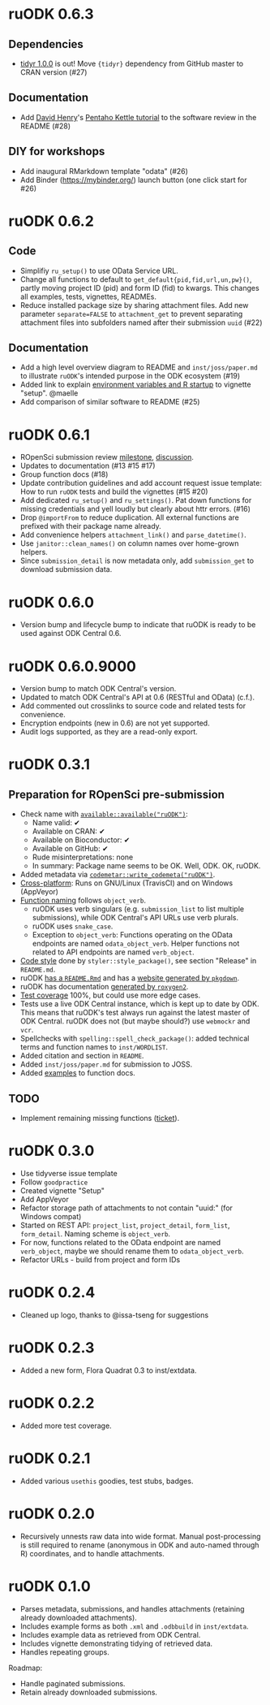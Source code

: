 # ruODK 0.6.3
## Dependencies
* [tidyr 1.0.0](https://www.tidyverse.org/articles/2019/09/tidyr-1-0-0/) is out!
  Move `{tidyr}` dependency from GitHub master to CRAN version (#27)
  
## Documentation
* Add [David Henry](https://github.com/schemetrica)'s 
  [Pentaho Kettle tutorial](https://forum.opendatakit.org/t/automating-data-delivery-using-the-odata-endpoint-in-odk-central/22010) 
  to the software review in the README (#28)
  
## DIY for workshops
* Add inaugural RMarkdown template "odata" (#26)
* Add Binder (https://mybinder.org/) launch button (one click start for #26)

# ruODK 0.6.2
## Code
* Simplifiy `ru_setup()` to use OData Service URL.
* Change all functions to default to `get_default{pid,fid,url,un,pw}()`, partly
  moving project ID (pid) and form ID (fid) to kwargs. This changes all examples,
  tests, vignettes, READMEs.
* Reduce installed package size by sharing attachment files. Add new parameter
  `separate=FALSE` to `attachment_get` to prevent separating attachment files 
  into subfolders named after their submission `uuid` (#22)
  
## Documentation
* Add a high level overview diagram to README and `inst/joss/paper.md` to
  illustrate `ruODK`'s intended purpose in the ODK ecosystem (#19)
* Added link to explain 
  [environment variables and R startup](https://whattheyforgot.org/r-startup.html) 
  to vignette "setup". @maelle
* Add comparison of similar software to README (#25)

# ruODK 0.6.1
* ROpenSci submission review [milestone](https://github.com/dbca-wa/ruODK/milestone/3),
  [discussion](https://github.com/ropensci/software-review/issues/335).
* Updates to documentation (#13 #15 #17)
* Group function docs (#18)
* Update contribution guidelines and add account request issue template:
  How to run `ruODK` tests and build the vignettes (#15 #20)
* Add dedicated `ru_setup()` and `ru_settings()`. 
  Pat down functions for missing credentials and yell loudly but clearly about
  httr errors. (#16)
* Drop `@importFrom` to reduce duplication. All external functions are prefixed
  with their package name already.
* Add convenience helpers `attachment_link()` and `parse_datetime()`.
* Use `janitor::clean_names()` on column names over home-grown helpers.
* Since `submission_detail` is now metadata only, add `submission_get` to download
  submission data.

# ruODK 0.6.0
* Version bump and lifecycle bump to indicate that ruODK is ready to be used
  against ODK Central 0.6.

# ruODK 0.6.0.9000
* Version bump to match ODK Central's version.
* Updated to match ODK Central's API at 0.6 (RESTful and OData) (c.f.).
* Add commented out crosslinks to source code and related tests for convenience.
* Encryption endpoints (new in 0.6) are not yet supported.
* Audit logs supported, as they are a read-only export.

# ruODK 0.3.1
## Preparation for ROpenSci pre-submission
* Check name with [`available::available("ruODK")`](https://devguide.ropensci.org/building.html#naming-your-package):
  * Name valid: ✔
  * Available on CRAN: ✔ 
  * Available on Bioconductor: ✔
  * Available on GitHub:  ✔ 
  * Rude misinterpretations: none
  * In summary: Package name seems to be OK. Well, ODK. OK, ruODK.
* Added metadata via 
  [`codemetar::write_codemeta("ruODK")`](https://devguide.ropensci.org/building.html#creating-metadata-for-your-package).
* [Cross-platform](https://devguide.ropensci.org/building.html#platforms): 
  Runs on GNU/Linux (TravisCI) and on Windows (AppVeyor)
* [Function naming](https://devguide.ropensci.org/building.html#function-and-argument-naming)
  follows `object_verb`. 
  * ruODK uses verb singulars (e.g. `submission_list` to 
  list multiple submissions), while ODK Central's API URLs use verb plurals.
  * ruODK uses `snake_case`.
  * Exception to `object_verb`: 
    Functions operating on the OData endpoints are named `odata_object_verb`.
    Helper functions not related to API endpoints are named `verb_object`. 
* [Code style](https://devguide.ropensci.org/building.html#code-style) done
  by `styler::style_package()`, see section "Release" in `README.md`.
* ruODK [has a `README.Rmd`](https://devguide.ropensci.org/building.html#readme) 
  and has a 
  [website generated by `pkgdown`](https://devguide.ropensci.org/building.html#website).
* ruODK has documentation 
  [generated by `roxygen2`](https://devguide.ropensci.org/building.html#documentation).
* [Test coverage](https://devguide.ropensci.org/building.html#testing) 100%, but
  could use more edge cases.
* Tests use a live ODK Central instance, which is kept up to date by ODK.
  This means that ruODK's test always run against the latest master of ODK Central.
  ruODK does not (but maybe should?) use `webmockr` and `vcr`.
* Spellchecks with `spelling::spell_check_package()`: added technical terms and
  function names to `inst/WORDLIST`.
* Added citation and section in `README`.
* Added `inst/joss/paper.md` for submission to JOSS.
* Added [examples](https://devguide.ropensci.org/building.html#examples) to 
  function docs.

## TODO
* Implement remaining missing functions ([ticket](https://github.com/dbca-wa/ruODK/issues/9)).

# ruODK 0.3.0
* Use tidyverse issue template
* Follow `goodpractice`
* Created vignette "Setup"
* Add AppVeyor
* Refactor storage path of attachments to not contain "uuid:" (for Windows compat)
* Started on REST API: `project_list`, `project_detail`, `form_list`, 
  `form_detail`. Naming scheme is `object_verb`. 
* For now, functions related to the OData endpoint
  are named `verb_object`, maybe we should rename them to `odata_object_verb`.
* Refactor URLs - build from project and form IDs
  
# ruODK 0.2.4
* Cleaned up logo, thanks to @issa-tseng for suggestions

# ruODK 0.2.3
* Added a new form, Flora Quadrat 0.3 to inst/extdata.

# ruODK 0.2.2
* Added more test coverage.

# ruODK 0.2.1
* Added various `usethis` goodies, test stubs, badges.

# ruODK 0.2.0
* Recursively unnests raw data into wide format. Manual post-processing is still
  required to rename (anonymous in ODK and auto-named through R) coordinates,
  and to handle attachments.

# ruODK 0.1.0
* Parses metadata, submissions, 
  and handles attachments (retaining already downloaded attachments).
* Includes example forms as both `.xml` and `.odbbuild` in `inst/extdata`.
* Includes example data as retrieved from ODK Central.
* Includes vignette demonstrating tidying of retrieved data.
* Handles repeating groups.

Roadmap:

* Handle paginated submissions.
* Retain already downloaded submissions.
